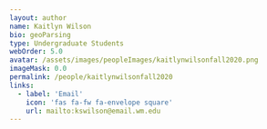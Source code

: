 ```yaml
---
layout: author
name: Kaitlyn Wilson
bio: geoParsing
type: Undergraduate Students
webOrder: 5.0
avatar: /assets/images/peopleImages/kaitlynwilsonfall2020.png
imageMask: 0.0
permalink: /people/kaitlynwilsonfall2020
links:
  - label: 'Email'
    icon: 'fas fa-fw fa-envelope square'
    url: mailto:kswilson@email.wm.edu
---
```

